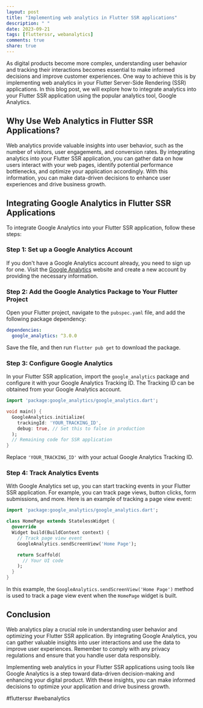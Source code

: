 ```yaml
---
layout: post
title: "Implementing web analytics in Flutter SSR applications"
description: " "
date: 2023-09-21
tags: [flutterssr, webanalytics]
comments: true
share: true
---
```


As digital products become more complex, understanding user behavior and tracking their interactions becomes essential to make informed decisions and improve customer experiences. One way to achieve this is by implementing web analytics in your Flutter Server-Side Rendering (SSR) applications. In this blog post, we will explore how to integrate analytics into your Flutter SSR application using the popular analytics tool, Google Analytics.

## Why Use Web Analytics in Flutter SSR Applications?

Web analytics provide valuable insights into user behavior, such as the number of visitors, user engagements, and conversion rates. By integrating analytics into your Flutter SSR application, you can gather data on how users interact with your web pages, identify potential performance bottlenecks, and optimize your application accordingly. With this information, you can make data-driven decisions to enhance user experiences and drive business growth.

## Integrating Google Analytics in Flutter SSR Applications

To integrate Google Analytics into your Flutter SSR application, follow these steps:

### Step 1: Set up a Google Analytics Account

If you don't have a Google Analytics account already, you need to sign up for one. Visit the [Google Analytics](https://analytics.google.com/) website and create a new account by providing the necessary information.

### Step 2: Add the Google Analytics Package to Your Flutter Project

Open your Flutter project, navigate to the `pubspec.yaml` file, and add the following package dependency:

```yaml
dependencies:
  google_analytics: ^3.0.0
```

Save the file, and then run `flutter pub get` to download the package.

### Step 3: Configure Google Analytics

In your Flutter SSR application, import the `google_analytics` package and configure it with your Google Analytics Tracking ID. The Tracking ID can be obtained from your Google Analytics account.

```dart
import 'package:google_analytics/google_analytics.dart';

void main() {
  GoogleAnalytics.initialize(
    trackingId: 'YOUR_TRACKING_ID',
    debug: true, // Set this to false in production
  );
  // Remaining code for SSR application
}
```

Replace `'YOUR_TRACKING_ID'` with your actual Google Analytics Tracking ID.

### Step 4: Track Analytics Events

With Google Analytics set up, you can start tracking events in your Flutter SSR application. For example, you can track page views, button clicks, form submissions, and more. Here is an example of tracking a page view event:

```dart
import 'package:google_analytics/google_analytics.dart';

class HomePage extends StatelessWidget {
  @override
  Widget build(BuildContext context) {
    // Track page view event
    GoogleAnalytics.sendScreenView('Home Page');

    return Scaffold(
      // Your UI code
    );
  }
}
```

In this example, the `GoogleAnalytics.sendScreenView('Home Page')` method is used to track a page view event when the `HomePage` widget is built.

## Conclusion

Web analytics play a crucial role in understanding user behavior and optimizing your Flutter SSR application. By integrating Google Analytics, you can gather valuable insights into user interactions and use the data to improve user experiences. Remember to comply with any privacy regulations and ensure that you handle user data responsibly.

Implementing web analytics in your Flutter SSR applications using tools like Google Analytics is a step toward data-driven decision-making and enhancing your digital product. With these insights, you can make informed decisions to optimize your application and drive business growth.

#flutterssr #webanalytics